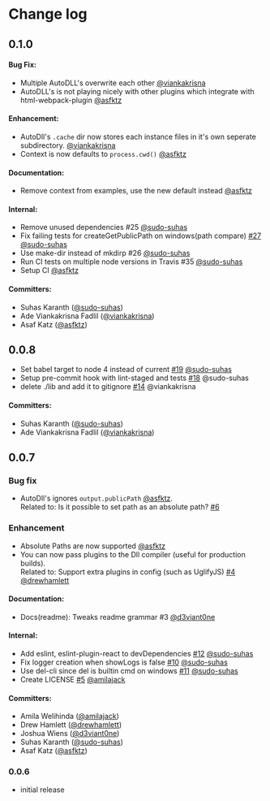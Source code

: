 # Change log

## 0.1.0

#### Bug Fix:

- Multiple AutoDLL's overwrite each other [@viankakrisna](https://github.com/viankakrisna)
- AutoDLL's is not playing nicely with other plugins which integrate with html-webpack-plugin [@asfktz](https://github.com/asfktz)

#### Enhancement:
- AutoDll's `.cache` dir now stores each instance files in it's own seperate subdirectory. [@viankakrisna](https://github.com/viankakrisna)
- Context is now defaults to `process.cwd()` [@asfktz](https://github.com/asfktz)

#### Documentation:
- Remove context from examples, use the new default instead [@asfktz](https://github.com/asfktz)

#### Internal:
- Remove unused dependencies #25 [@sudo-suhas](https://github.com/sudo-suhas)
- Fix failing tests for createGetPublicPath on windows(path compare) [#27](https://github.com/asfktz/autodll-webpack-plugin/pull/27)  [@sudo-suhas](https://github.com/sudo-suhas)
- Use make-dir instead of mkdirp #26 [@sudo-suhas](https://github.com/sudo-suhas)
- Run CI tests on multiple node versions in Travis #35 [@sudo-suhas](https://github.com/sudo-suhas) 
- Setup CI [@asfktz](https://github.com/asfktz)

#### Committers:
- Suhas Karanth ([@sudo-suhas](https://github.com/sudo-suhas))
- Ade Viankakrisna Fadlil ([@viankakrisna](https://github.com/viankakrisna))
- Asaf Katz ([@asfktz](https://github.com/asfktz))


## 0.0.8
- Set babel target to node 4 instead of current [#19](https://github.com/asfktz/autodll-webpack-plugin/pull/19) [@sudo-suhas](https://github.com/sudo-suhas)
- Setup pre-commit hook with lint-staged and tests [#18](https://github.com/asfktz/autodll-webpack-plugin/pull/18) @sudo-suhas
- delete ./lib and add it to gitignore [#14](https://github.com/asfktz/autodll-webpack-plugin/pull/14) @viankakrisna

#### Committers:
- Suhas Karanth ([@sudo-suhas](https://github.com/sudo-suhas))
- Ade Viankakrisna Fadlil ([@viankakrisna](https://github.com/viankakrisna))


## 0.0.7

###  Bug fix

- AutoDll's ignores `output.publicPath` [@asfktz](https://github.com/asfktz). <br>
  Related to: Is it possible to set path as an absolute path? [#6](https://github.com/asfktz/autodll-webpack-plugin/issues/6)

### Enhancement
- Absolute Paths are now supported [@asfktz](https://github.com/asfktz)
- You can now pass plugins to the Dll compiler (useful for production builds). <br>
  Related to: Support extra plugins in config (such as UglifyJS) [#4](https://github.com/asfktz/autodll-webpack-plugin/pull/4) [@drewhamlett](https://github.com/drewhamlett)

#### Documentation:
- Docs(readme): Tweaks readme grammar #3 [@d3viant0ne](https://github.com/d3viant0ne)

#### Internal:
- Add eslint, eslint-plugin-react to devDependencies [#12](https://github.com/asfktz/autodll-webpack-plugin/pull/12) 
[@sudo-suhas](https://github.com/sudo-suhas)
- Fix logger creation when showLogs is false [#10](https://github.com/asfktz/autodll-webpack-plugin/pull/10) [@sudo-suhas](https://github.com/sudo-suhas)
- Use del-cli since del is builtin cmd on windows [#11](https://github.com/asfktz/autodll-webpack-plugin/pull/11) [@sudo-suhas](https://github.com/sudo-suhas)
- Create LICENSE [#5](https://github.com/asfktz/autodll-webpack-plugin/pull/5) [@amilajack](https://github.com/amilajack)

#### Committers:
- Amila Welihinda ([@amilajack](https://github.com/amilajack))
- Drew Hamlett ([@drewhamlett](https://github.com/drewhamlett))
- Joshua Wiens ([@d3viant0ne](https://github.com/d3viant0ne))
- Suhas Karanth ([@sudo-suhas](https://github.com/sudo-suhas))
- Asaf Katz ([@asfktz](https://github.com/asfktz))


### 0.0.6

- initial release
